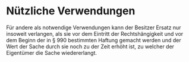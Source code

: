 # Nützliche Verwendungen

Für andere als notwendige Verwendungen kann der Besitzer Ersatz nur insoweit verlangen, als sie vor dem Eintritt der Rechtshängigkeit und vor dem Beginn der in § 990 bestimmten Haftung gemacht werden und der Wert der Sache durch sie noch zu der Zeit erhöht ist, zu welcher der Eigentümer die Sache wiedererlangt. 


